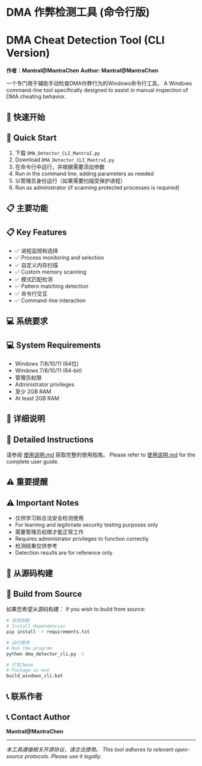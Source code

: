 # DMA 作弊检测工具 (命令行版)
# DMA Cheat Detection Tool (CLI Version)

**作者：MantraI@MantraChen**
**Author: MantraI@MantraChen**

一个专门用于辅助手动检查DMA作弊行为的Windows命令行工具。
A Windows command-line tool specifically designed to assist in manual inspection of DMA cheating behavior.

## 🚀 快速开始
## 🚀 Quick Start

1. 下载 `DMA_Detector_CLI_MantraI.py`
1. Download `DMA_Detector_CLI_MantraI.py`
2. 在命令行中运行，并根据需要添加参数
2. Run in the command line, adding parameters as needed
3. 以管理员身份运行（如果需要扫描受保护进程）
3. Run as administrator (if scanning protected processes is required)

## 📋 主要功能
## 📋 Key Features

- ✅ 进程监控和选择
- ✅ Process monitoring and selection
- ✅ 自定义内存扫描
- ✅ Custom memory scanning
- ✅ 模式匹配检测
- ✅ Pattern matching detection
- ✅ 命令行交互
- ✅ Command-line interaction

## 💻 系统要求
## 💻 System Requirements

- Windows 7/8/10/11 (64位)
- Windows 7/8/10/11 (64-bit)
- 管理员权限
- Administrator privileges
- 至少 2GB RAM
- At least 2GB RAM

## 📖 详细说明
## 📖 Detailed Instructions

请参阅 [使用说明.md](使用说明.md) 获取完整的使用指南。
Please refer to [使用说明.md](使用说明.md) for the complete user guide.

## ⚠️ 重要提醒
## ⚠️ Important Notes

- 仅供学习和合法安全检测使用
- For learning and legitimate security testing purposes only
- 需要管理员权限才能正常工作
- Requires administrator privileges to function correctly
- 检测结果仅供参考
- Detection results are for reference only

## 🔧 从源码构建
## 🔧 Build from Source

如果您希望从源码构建：
If you wish to build from source:

```bash
# 安装依赖
# Install dependencies
pip install -r requirements.txt

# 运行程序
# Run the program
python dma_detector_cli.py -l

# 打包为exe
# Package as exe
build_windows_cli.bat
```

## 📞 联系作者
## 📞 Contact Author

**MantraI@MantraChen**

---

*本工具遵循相关开源协议，请合法使用。*
*This tool adheres to relevant open-source protocols. Please use it legally.*



